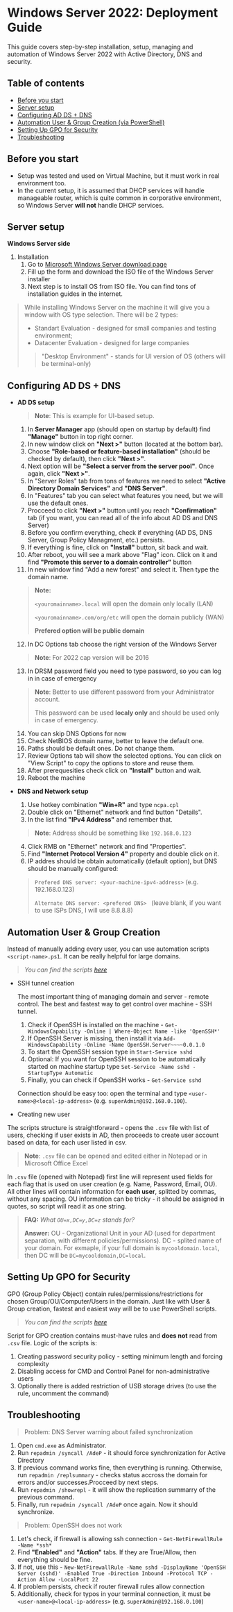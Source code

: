 # Windows Server 2022: Deployment Guide

This guide covers step-by-step installation, setup, managing and automation of Windows Server 2022 with Active Directory, DNS and security.

## Table of contents
- [Before you start](#before-you-start)
- [Server setup](#server-setup)
- [Configuring AD DS + DNS](#configuring-ad-ds-dns)
- [Automation User & Group Creation (via PowerShell)](#automation-user-group-creation)
- [Setting Up GPO for Security](#setting-up-gpo-for-security)
- [Troubleshooting](#troubleshooting)

## Before you start

- Setup was tested and used on Virtual Machine, but it must work in real environment too.
- In the current setup, it is assumed that DHCP services will handle manageable router, which is quite common in corporative environment, so Windows Server **will not** handle DHCP services.

## Server setup

**Windows Server side**

1. Installation
    1. Go to [Microsoft Windows Server download page](https://info.microsoft.com/ww-landing-windows-server-2022.html)
    2. Fill up the form and download the ISO file of the Windows Server installer
    3. Next step is to install OS from ISO file. You can find tons of installation guides in the internet.

> While installing Windows Server on the machine it will give you a window with OS type selection. There will be 2 types:
> - Standart Evaluation - designed for small companies and testing environment;
> - Datacenter Evaluation - designed for large companies
>> "Desktop Environment" - stands for UI version of OS (others will be terminal-only) 


## Configuring AD DS + DNS
- **AD DS setup**
    > **Note**: This is example for UI-based setup.
    1. In **Server Manager** app (should open on startup by default) find **"Manage"** button in top right corner.
    2. In new window click on **"Next >"** button (located at the bottom bar).
    3. Choose **"Role-based or feature-based installation"** (should be checked by default), then click **"Next >"**.
    4. Next option will be **"Select a server from the server pool"**. Once again, click **"Next >"**.
    5. In "Server Roles" tab from tons of features we need to select **"Active Directory Domain Services"** and **"DNS Server"**.
    6. In "Features" tab you can select what features you need, but we will use the default ones.
    7. Procceed to click **"Next >"** button until you reach **"Confirmation"** tab (if you want, you can read all of the info about AD DS and DNS Server)
    8. Before you confirm everything, check if everything (AD DS, DNS Server, Group Policy Managment, etc.) persists.
    9. If everything is fine, click on **"Install"** button, sit back and wait.
    10. After reboot, you will see a mark above "Flag" icon. Click on it and find **"Promote this server to a domain controller"** button
    11. In new window find "Add a new forest" and select it. Then type the domain name.
    > **Note:**
    > 
    > `<youromainname>.local` will open the domain only locally (LAN)
    > 
    > `<youromainname>.com/org/etc` will open the domain publicly (WAN)
    > 
    > **Prefered option will be public domain**
    12. In DC Options tab choose the right version of the Windows Server 
    > **Note**: For 2022 cap version will be 2016
    13. In DRSM password field you need to type password, so you can log in in case of emergency
    > **Note**: Better to use different password from your Administrator account.
    > 
    > This password can be used **localy only** and should be used only in case of emergency.
    14. You can skip DNS Options for now
    15. Check NetBIOS domain name, better to leave the default one.
    16. Paths should be default ones. Do not change them.
    17. Review Options tab will show the selected options. You can click on "View Script" to copy the options to store and reuse them.
    18. After prerequesities check click on **"Install"** button and wait.
    19. Reboot the machine

- **DNS and Network setup**
    1. Use hotkey combination **"Win+R"** and type `ncpa.cpl`
    2. Double click on "Ethernet" network and find button "Details".
    3. In the list find **"IPv4 Address"** and remember that.
    > **Note**: Address should be something like `192.168.0.123`
    4. Click RMB on "Ethernet" network and find "Properties".
    5. Find **"Internet Protocol Version 4"** property and double click on it.
    6. IP addres should be obtain automatically (default option), but DNS should be manually configured:
    > `Prefered DNS server: <your-machine-ipv4-address>` (e.g. 192.168.0.123)
    > 
    > `Alternate DNS server: <prefered DNS> ` (leave blank, if you want to use ISPs DNS, I will use 8.8.8.8)

## Automation User & Group Creation
Instead of manually adding every user, you can use automation scripts `<script-name>.ps1`. It can be really helpful for large domains. 
> *You can find the scripts [here](./scripts)*

- SSH tunnel creation

  The most important thing of managing domain and server - remote control. The best and fastest way to get control over machine - SSH tunnel.

  1. Check if OpenSSH is installed on the machine - `Get-WindowsCapability -Online | Where-Object Name -like 'OpenSSH*'`
  2. If OpenSSH.Server is missing, then install it via `Add-WindowsCapability -Online -Name OpenSSH.Server~~~~0.0.1.0`
  3. To start the OpenSSH session type in `Start-Service sshd`
  4. Optional: If you want for OpenSSH session to be automatically started on machine startup type `Set-Service -Name sshd -StartupType Automatic`
  5. Finally, you can check if OpenSSH works - `Get-Service sshd`
 
  Connection should be easy too: open the terminal and type `<user-name>@<local-ip-address>` (e.g. `superAdmin@192.168.0.100`).

- Creating new user

The scripts structure is straightforward - opens the `.csv` file with list of users, checking if user exists in AD, then proceeds to create user account based on data, for each user listed in csv.
> **Note**: `.csv` file can be opened and edited either in Notepad or in Microsoft Office Excel

In `.csv` file (opened with Notepad) first line will represent used fields for each flag that is used on user creation (e.g. Name, Password, Email, OU).
All other lines will contain information for **each user**, splitted by commas, without any spacing. OU information can be tricky - it should be assigned in quotes, so script will read it as one string. 

> **FAQ:** *What `OU=x,DC=y,DC=z` stands for?*
>
> **Answer:** OU - Organizational Unit in your AD (used for department separation, with different policies/permissions). DC - splited name of your domain. For exmaple, if your full domain is `mycooldomain.local`, then DC will be `DC=mycooldomain,DC=local`.

## Setting Up GPO for Security
GPO (Group Policy Object) contain rules/permissions/restrictions for chosen Group/OU/Computer/Users in the domain.
Just like with User & Group creation, fastest and easiest way will be to use PowerShell scripts.
> *You can find the scripts [here](./scripts)*

Script for GPO creation contains must-have rules and **does not** read from `.csv` file.
Logic of the scripts is:
1. Creating password security policy - setting minimum length and forcing complexity
2. Disabling access for CMD and Control Panel for non-administrative users
3. Optionally there is added restriction of USB storage drives (to use the rule, uncomment the command)


## **Troubleshooting**
> Problem: DNS Server warning about failed synchronization

1. Open ```cmd.exe``` as Administrator.
2. Run ```repadmin /syncall /AdeP``` - it should force synchronization for Active Directory
3. If previous command works fine, then everything is running. Otherwise, run ```repadmin /replsummary``` - checks status accross the domain for errors and/or successes.Procceed by next steps.
4. Run ```repadmin /showrepl``` - it will show the replication summarry of the previous command.
5. Finally, run ```repadmin /syncall /AdeP``` once again. Now it should synchronize.

> Problem: OpenSSH does not work

1. Let's check, if firewall is allowing ssh connection - `Get-NetFirewallRule -Name *ssh*`
2. Find **"Enabled"** and **"Action"** tabs. If they are True/Allow, then everything should be fine.
3. If not, use this - `New-NetFirewallRule -Name sshd -DisplayName 'OpenSSH Server (sshd)' -Enabled True -Direction Inbound -Protocol TCP -Action Allow -LocalPort 22`
4. If problem persists, check if router firewall rules allow connection
5. Additionally, check for typos in your terminal connection, it must be `<user-name>@<local-ip-address>` (e.g. `superAdmin@192.168.0.100`)

